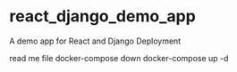 # react_django_demo_app
A demo app for React and Django Deployment

read me file 
docker-compose down
docker-compose up -d 
